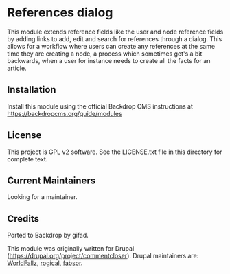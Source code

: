 # References dialog
This module extends reference fields like the user and node reference fields by adding links to add, edit and search for references through a dialog. This allows for a workflow where users can create any references at the same time they are creating a node, a process which sometimes get's a bit backwards, when a user for instance needs to create all the facts for an article.

## Installation

Install this module using the official Backdrop CMS instructions at https://backdropcms.org/guide/modules

## License

This project is GPL v2 software. See the LICENSE.txt file in this directory for complete text.

## Current Maintainers

Looking for a maintainer.

## Credits

Ported to Backdrop by gifad.

This module was originally written for Drupal (https://drupal.org/project/commentcloser). Drupal maintainers are: [WorldFallz](https://www.drupal.org/u/worldfallz), [rogical](https://www.drupal.org/u/rogical), [fabsor](https://www.drupal.org/u/fabsor).

